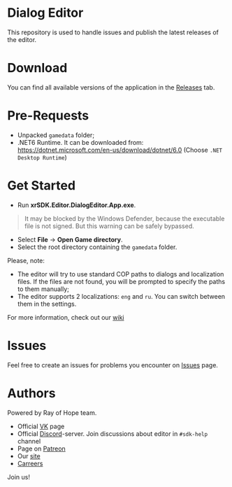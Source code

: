 # Dialog Editor

This repository is used to handle issues and publish the latest releases of the editor.

# Download
You can find all available versions of the application in the [Releases](https://github.com/rayofhope-dev/dialog-editor/releases) tab.

# Pre-Requests

- Unpacked `gamedata` folder;
- .NET6 Runtime. It can be downloaded from: https://dotnet.microsoft.com/en-us/download/dotnet/6.0 (Choose `.NET Desktop Runtime`)

# Get Started

- Run **xrSDK.Editor.DialogEditor.App.exe**. 
> It may be blocked by the Windows Defender, because the executable file is not signed. But this warning can be safely bypassed.
- Select **File** -> **Open Game directory**.
- Select the root directory containing the `gamedata` folder.

Please, note:
- The editor will try to use standard COP paths to dialogs and localization files. If the files are not found, you will be prompted to specify the paths to them manually;
- The editor supports 2 localizations: `eng` and `ru`. You can switch between them in the settings.

For more information, check out our [wiki](https://github.com/rayofhope-dev/dialog-editor/wiki)

# Issues

Feel free to create an issues for problems you encounter on [Issues](https://github.com/rayofhope-dev/dialog-editor/issues) page.

# Authors
Powered by Ray of Hope team.

 - Official [VK](https://vk.com/roh_online) page
 - Official [Discord](https://discordapp.com/invite/rffsfku)-server. Join discussions about editor in `#sdk-help` channel
 - Page on [Patreon](https://www.patreon.com/roh_online)
 - Our [site](https://roh-online.com/)
 - [Carreers](https://roh-online.com/join)

Join us!
